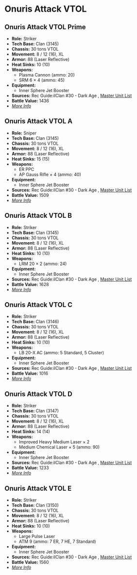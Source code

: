 # Onuris Attack VTOL 

## Onuris Attack VTOL Prime 

- **Role:** Striker 
- **Tech Base:** Clan (3145) 
- **Chassis:** 30 tons VTOL 
- **Movement:** 8 / 12 (16), XL 
- **Armor:** 88 (Laser Reflective) 
- **Heat Sinks:** 10 (10) 
- **Weapons:** 
  - Plasma Cannon (ammo: 20) 
  - SRM 6 × 4 (ammo: 45) 
- **Equipment:** 
  - Inner Sphere Jet Booster 
- **Sources:** Rec Guide:ilClan #30 - Dark Age , [Master Unit List](http://masterunitlist.info/Unit/Details/9417) 
- **Battle Value:** 1436 
- [*More Info*](onuris_attack_vtol/onuris_attack_vtol_prime.md) 

## Onuris Attack VTOL A 

- **Role:** Sniper 
- **Tech Base:** Clan (3145) 
- **Chassis:** 30 tons VTOL 
- **Movement:** 8 / 12 (16), XL 
- **Armor:** 88 (Laser Reflective) 
- **Heat Sinks:** 15 (15) 
- **Weapons:** 
  - ER PPC 
  - AP Gauss Rifle × 4 (ammo: 40) 
- **Equipment:** 
  - Inner Sphere Jet Booster 
- **Sources:** Rec Guide:ilClan #30 - Dark Age , [Master Unit List](http://masterunitlist.info/Unit/Details/9418) 
- **Battle Value:** 1509 
- [*More Info*](onuris_attack_vtol/onuris_attack_vtol_a.md) 

## Onuris Attack VTOL B 

- **Role:** Striker 
- **Tech Base:** Clan (3145) 
- **Chassis:** 30 tons VTOL 
- **Movement:** 8 / 12 (16), XL 
- **Armor:** 88 (Laser Reflective) 
- **Heat Sinks:** 10 (10) 
- **Weapons:** 
  - LRM 20 × 2 (ammo: 24) 
- **Equipment:** 
  - Inner Sphere Jet Booster 
- **Sources:** Rec Guide:ilClan #30 - Dark Age , [Master Unit List](http://masterunitlist.info/Unit/Details/9419) 
- **Battle Value:** 1628 
- [*More Info*](onuris_attack_vtol/onuris_attack_vtol_b.md) 

## Onuris Attack VTOL C 

- **Role:** Striker 
- **Tech Base:** Clan (3146) 
- **Chassis:** 30 tons VTOL 
- **Movement:** 8 / 12 (16), XL 
- **Armor:** 88 (Laser Reflective) 
- **Heat Sinks:** 10 (10) 
- **Weapons:** 
  - LB 20-X AC (ammo: 5 Standard, 5 Cluster) 
- **Equipment:** 
  - Inner Sphere Jet Booster 
- **Sources:** Rec Guide:ilClan #30 - Dark Age , [Master Unit List](http://masterunitlist.info/Unit/Details/9420) 
- **Battle Value:** 1016 
- [*More Info*](onuris_attack_vtol/onuris_attack_vtol_c.md) 

## Onuris Attack VTOL D 

- **Role:** Striker 
- **Tech Base:** Clan (3147) 
- **Chassis:** 30 tons VTOL 
- **Movement:** 8 / 12 (16), XL 
- **Armor:** 88 (Laser Reflective) 
- **Heat Sinks:** 14 (14) 
- **Weapons:** 
  - Improved Heavy Medium Laser × 2 
  - Medium Chemical Laser × 5 (ammo: 90) 
- **Equipment:** 
  - Inner Sphere Jet Booster 
- **Sources:** Rec Guide:ilClan #30 - Dark Age , [Master Unit List](http://masterunitlist.info/Unit/Details/9421) 
- **Battle Value:** 1233 
- [*More Info*](onuris_attack_vtol/onuris_attack_vtol_d.md) 

## Onuris Attack VTOL E 

- **Role:** Striker 
- **Tech Base:** Clan (3150) 
- **Chassis:** 30 tons VTOL 
- **Movement:** 8 / 12 (16), XL 
- **Armor:** 88 (Laser Reflective) 
- **Heat Sinks:** 10 (10) 
- **Weapons:** 
  - Large Pulse Laser 
  - ATM 9 (ammo: 7 ER, 7 HE, 7 Standard) 
- **Equipment:** 
  - Inner Sphere Jet Booster 
- **Sources:** Rec Guide:ilClan #30 - Dark Age , [Master Unit List](http://masterunitlist.info/Unit/Details/9422) 
- **Battle Value:** 1560 
- [*More Info*](onuris_attack_vtol/onuris_attack_vtol_e.md) 

